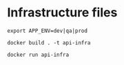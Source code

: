 # Infrastructure files

`export APP_ENV=dev|qa|prod`

`docker build . -t api-infra`

`docker run api-infra`
